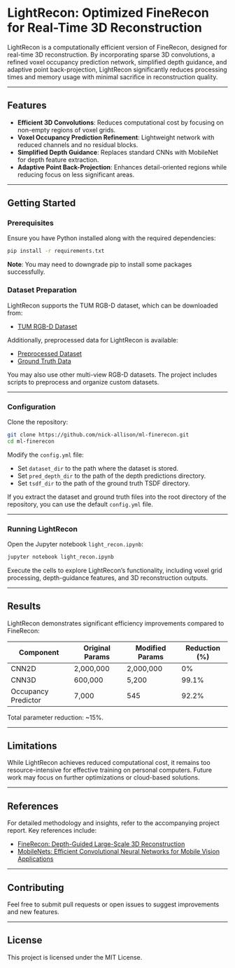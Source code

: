 # LightRecon: Optimized FineRecon for Real-Time 3D Reconstruction

LightRecon is a computationally efficient version of FineRecon, designed for real-time 3D reconstruction. By incorporating sparse 3D convolutions, a refined voxel occupancy prediction network, simplified depth guidance, and adaptive point back-projection, LightRecon significantly reduces processing times and memory usage with minimal sacrifice in reconstruction quality.

---

## Features

- **Efficient 3D Convolutions**: Reduces computational cost by focusing on non-empty regions of voxel grids.
- **Voxel Occupancy Prediction Refinement**: Lightweight network with reduced channels and no residual blocks.
- **Simplified Depth Guidance**: Replaces standard CNNs with MobileNet for depth feature extraction.
- **Adaptive Point Back-Projection**: Enhances detail-oriented regions while reducing focus on less significant areas.

---
## Getting Started

### Prerequisites

Ensure you have Python installed along with the required dependencies:

~~~bash
pip install -r requirements.txt
~~~

**Note**: You may need to downgrade pip to install some packages successfully.
### Dataset Preparation

LightRecon supports the TUM RGB-D dataset, which can be downloaded from:

- [TUM RGB-D Dataset](https://vision.in.tum.de/data/datasets/rgbd-dataset)

Additionally, preprocessed data for LightRecon is available:

- [Preprocessed Dataset](#)
- [Ground Truth Data](#)

You may also use other multi-view RGB-D datasets. The project includes scripts to preprocess and organize custom datasets.

---
### Configuration

Clone the repository:

~~~bash
git clone https://github.com/nick-allison/ml-finerecon.git
cd ml-finerecon
~~~

Modify the `config.yml` file:

- Set `dataset_dir` to the path where the dataset is stored.
- Set `pred_depth_dir` to the path of the depth predictions directory.
- Set `tsdf_dir` to the path of the ground truth TSDF directory.

If you extract the dataset and ground truth files into the root directory of the repository, you can use the default `config.yml` file.

---
### Running LightRecon

Open the Jupyter notebook `light_recon.ipynb`:

~~~bash
jupyter notebook light_recon.ipynb
~~~

Execute the cells to explore LightRecon’s functionality, including voxel grid processing, depth-guidance features, and 3D reconstruction outputs.

---
## Results

LightRecon demonstrates significant efficiency improvements compared to FineRecon:

| Component           | Original Params | Modified Params | Reduction (%) |
|---------------------|-----------------|-----------------|---------------|
| CNN2D               | 2,000,000      | 2,000,000       | 0%            |
| CNN3D               | 600,000        | 5,200           | 99.1%         |
| Occupancy Predictor | 7,000          | 545             | 92.2%         |

Total parameter reduction: ~15%.

---
## Limitations

While LightRecon achieves reduced computational cost, it remains too resource-intensive for effective training on personal computers. Future work may focus on further optimizations or cloud-based solutions.

---

## References

For detailed methodology and insights, refer to the accompanying project report. Key references include:

- [FineRecon: Depth-Guided Large-Scale 3D Reconstruction](#)
- [MobileNets: Efficient Convolutional Neural Networks for Mobile Vision Applications](#)

---

## Contributing

Feel free to submit pull requests or open issues to suggest improvements and new features.

---

## License

This project is licensed under the MIT License.

